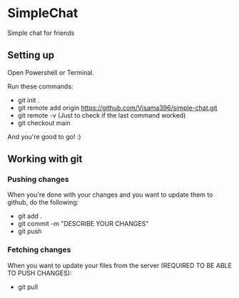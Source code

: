 # SimpleChat
Simple chat for friends


## Setting up
Open Powershell or Terminal.

Run these commands:
- git init .
- git remote add origin https://github.com/Visama396/simple-chat.git
- git remote -v  (Just to check if the last command worked)
- git checkout main

And you're good to go! :)

## Working with git
### Pushing changes
When you're done with your changes and you want to update them to github, do the following:

- git add .
- git commit -m "DESCRIBE YOUR CHANGES"
- git push
### Fetching changes
When you want to update your files from the server (REQUIRED TO BE ABLE TO PUSH CHANGES):

- git pull
